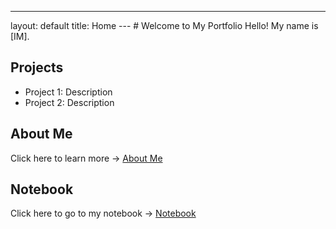 ---
layout: default
title: Home
--- # Welcome to My Portfolio Hello! My name is [IM].
## Projects
- Project 1: Description
- Project 2: Description
## About Me
Click here to learn more → [About Me](about.md)

## Notebook
Click here to go to my notebook → [Notebook](notebook.md)
